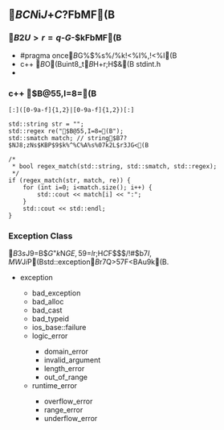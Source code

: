 
## $BCN$i$J$+$C$?FbMF(B

### $B2U>r=q$-$G$-$kFbMF(B

 - #pragma once$B$G%$%s%/%k!<%I%,!<%I(B
 - c++ $B$O(Buint8_t$B$H$+$r;H$&(B stdint.h
 -

 
### c++ $B@55,I=8=(B

```
[:]([0-9a-f]{1,2}|[0-9a-f]{1,2})[:]
```

```
std::string str = ""; 
std::regex re("$B@55,I=8=(B");
std::smatch match; // string$B7?$NJ8;zNs$KBP$9$k%^%C%A%s%07k2L$r3JG<(B

/*
 * bool regex_match(std::string, std::smatch, std::regex);
 */
if (regex_match(str, match, re)) { 
	for (int i=0; i<match.size(); i++) {
		std::cout << match[i] << ":";
	}
	std::cout << std::endl;
}

```
 




### Exception Class

$B$3$s$J9=B$$G$"$k$N$GE,59$=$l$r;H$C$F$$$/!#$b$7I,MW$J$i$P(Bstd::exception$B%/%i%9$r7Q>5$7$F<BAu$9$k(B.

 - exception <exception>
     - bad_exception <exception>
     - bad_alloc <new>
     - bad_cast <typeinfo>
     - bad_typeid <typeinfo>
     - ios_base::failure <ios>
     - logic_error <stdexcept>
         - domain_error
         - invalid_argument
         - length_error
         - out_of_range 
     - runtime_error <stdexcept>
         - overflow_error
         - range_error
         - underflow_error 



